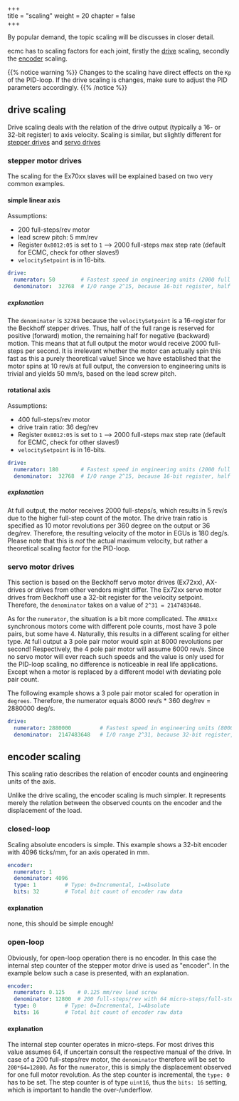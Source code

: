 +++  
title = "scaling"
weight = 20
chapter = false  
+++

By popular demand, the topic scaling will be discusses in closer detail.

ecmc has to scaling factors for each joint, firstly the [drive](#drive-scaling) scaling, secondly the [encoder](#encoder-scaling) scaling.

{{% notice warning %}}
Changes to the scaling have direct effects on the `Kp` of the PID-loop.
If the drive scaling is changes, make sure to adjust the PID parameters accordingly.
{{% /notice %}}

## drive scaling
Drive scaling deals with the relation of the drive output (typically a 16- or 32-bit register) to axis velocity.
Scaling is similar, but slightly different for [stepper drives](#stepper-motor-drives) and [servo drives](#servo-motor-drives)

### stepper motor drives
The scaling for the Ex70xx slaves will be explained based on two very common examples.

#### simple linear axis
Assumptions:
* 200 full-steps/rev motor
* lead screw pitch: 5 mm/rev
* Register `0x8012:05` is set to `1` --> 2000 full-steps max step rate (default for ECMC, check for other slaves!)
* `velocitySetpoint` is in 16-bits.

```yaml
drive:
  numerator: 50        # Fastest speed in engineering units (2000 full steps / s --> 10 rev/s * 5 mm/rev --> 50 mm/s)
  denominator:  32768  # I/O range 2^15, because 16-bit register, half is forward, the other half is backward
```

##### explanation
The `denominator` is `32768` because the `velocitySetpoint` is a 16-register for the Beckhoff stepper drives.
Thus, half of the full range is reserved for positive (forward) motion, the remaining half for negative (backward) motion.
This means that at full output the motor would receive 2000 full-steps per second.
It is irrelevant whether the motor can actually spin this fast as this a purely theoretical value!
Since we have established that the motor spins at 10 rev/s at full output, the conversion to engineering units is trivial and yields 50 mm/s, based on the lead screw pitch.

#### rotational axis
Assumptions:
* 400 full-steps/rev motor
* drive train ratio: 36 deg/rev
* Register `0x8012:05` is set to `1` --> 2000 full-steps max step rate (default for ECMC, check for other slaves!)
* `velocitySetpoint` is in 16-bits.

```yaml
drive:
  numerator: 180       # Fastest speed in engineering units (2000 full steps / s --> 5 rev/s * 36 deg/rev --> 180 deg/s)
  denominator:  32768  # I/O range 2^15, because 16-bit register, half is forward, the other half is backward
```

##### explanation
At full output, the motor receives 2000 full-steps/s, which results in 5 rev/s
due to the higher full-step count of the motor. The drive train ratio is specified
as 10 motor revolutions per 360 degree on the output or 36 deg/rev. Therefore,
the resulting velocity of the motor in EGUs is 180 deg/s. Please note that
this is _not_ the actual maximum velocity, but rather a theoretical scaling
factor for the PID-loop.

### servo motor drives
This section is based on the Beckhoff servo motor drives (Ex72xx), AX-drives or drives from other vendors might differ.
The Ex72xx servo motor drives from Beckhoff use a 32-bit register for the velocity setpoint.
Therefore, the `denominator` takes on a value of `2^31 = 2147483648`.

As for the `numerator`, the situation is a bit more complicated.
The `AM81xx` synchronous motors come with different pole counts, most have 3 pole pairs, but some have 4.
 Naturally, this results in a different scaling for either type.
At full output a 3 pole pair motor would spin at 8000 revolutions per second!
Respectively, the 4 pole pair motor will assume 6000 rev/s.
Since no servo motor will ever reach such speeds and the value is only used for the PID-loop scaling, no difference is noticeable in real life applications.
Except when a motor is replaced by a different model with deviating pole pair count.

The following example shows a 3 pole pair motor scaled for operation in `degrees`.
Therefore, the numerator equals 8000 rev/s * 360 deg/rev = 2880000 deg/s.
```yaml
drive:
  numerator: 2880000         # Fastest speed in engineering units (8000 rev/s * 360 deg/rev)
  denominator:  2147483648   # I/O range 2^31, because 32-bit register, half is forward, the other half is backward
```

## encoder scaling
This scaling ratio describes the relation of encoder counts and engineering units of the axis.

Unlike the drive scaling, the encoder scaling is much simpler.
It represents merely the relation between the observed counts on the encoder and the displacement of the load.

### closed-loop

Scaling absolute encoders is simple.
This example shows a 32-bit encoder with 4096 ticks/mm, for an axis operated in mm.
```yaml
encoder:
  numerator: 1
  denominator: 4096
  type: 1         # Type: 0=Incremental, 1=Absolute
  bits: 32        # Total bit count of encoder raw data
```

#### explanation
none, this should be simple enough!

### open-loop

Obviously, for open-loop operation there is no encoder.
In this case the internal step counter of the stepper motor drive is used as "encoder".
In the example below such a case is presented, with an explanation.

```yaml
encoder:
  numerator: 0.125    # 0.125 mm/rev lead screw
  denominator: 12800  # 200 full-steps/rev with 64 micro-steps/full-step
  type: 0         # Type: 0=Incremental, 1=Absolute
  bits: 16        # Total bit count of encoder raw data
```

#### explanation
The internal step counter operates in micro-steps.
For most drives this value assumes 64, if uncertain consult the respective manual of the drive.
In case of a 200 full-steps/rev motor, the `denominator` therefore will be set to `200*64=12800`.
As for the `numerator`, this is simply the displacement observed for one full motor revolution.
As the step counter is incremental, the `type: 0` has to be set.
The step counter is of type `uint16`, thus the `bits: 16` setting, which is important to handle the over-/underflow.
